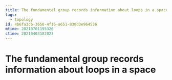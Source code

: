 ```yaml
---
title: The fundamental group records information about loops in a space
tags:
  - topology
id: 4b6fa3c6-3650-4f16-a651-838d3e964536
mtime: 20210701195326
ctime: 20210403182023
---
```


# The fundamental group records information about loops in a space
